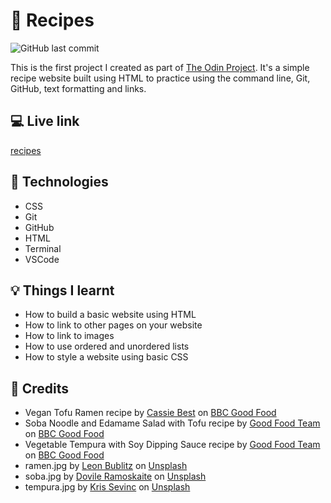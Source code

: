 # :ramen: Recipes

![GitHub last commit](https://img.shields.io/github/last-commit/xanderbylo/recipes) 

This is the first project I created as part of [The Odin Project](https://www.theodinproject.com/). It's a simple recipe website built using HTML to practice using the command line, Git, GitHub, text formatting and links.

## :computer: Live link

[recipes](https://xanderbylo.github.io/recipes/)

## :floppy_disk: Technologies

* CSS
* Git
* GitHub
* HTML
* Terminal
* VSCode

## :bulb: Things I learnt

* How to build a basic website using HTML
* How to link to other pages on your website
* How to link to images
* How to use ordered and unordered lists
* How to style a website using basic CSS

## :page_facing_up: Credits

* Vegan Tofu Ramen recipe by [Cassie Best](https://www.bbcgoodfood.com/author/cassiebest) on [BBC Good Food](https://www.bbcgoodfood.com/recipes/vegan-ramen)
* Soba Noodle and Edamame Salad with Tofu recipe by [Good Food Team](https://www.bbcgoodfood.com/author/goodfood) on [BBC Good Food](https://www.bbcgoodfood.com/recipes/soba-noodle-edamame-salad-grilled-tofu)
* Vegetable Tempura with Soy Dipping Sauce recipe by [Good Food Team](https://www.bbcgoodfood.com/author/goodfood) on [BBC Good Food](https://www.bbcgoodfood.com/recipes/vegetable-tempura-soy-dipping-sauce)
* ramen.jpg by [Leon Bublitz](https://unsplash.com/@leon_bublitz) on [Unsplash](https://unsplash.com)
* soba.jpg by [Dovile Ramoskaite](https://unsplash.com/@dovilerm) on [Unsplash](https://unsplash.com)
* tempura.jpg by [Kris Sevinc](https://unsplash.com/@krissevinc) on [Unsplash](https://unsplash.com)